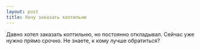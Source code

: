 ```yaml
---
layout: post 
title: Хочу заказать коптильню 
--- 
```

Давно хотел заказать коптильню, но постоянно откладывал. Сейчас уже нужно прямо срочно. Не знаете, к кому лучше обратиться?